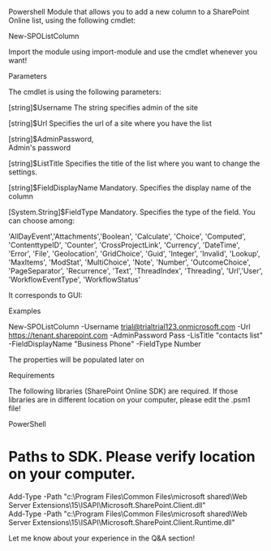 Powershell Module that allows you to add a new column to a SharePoint Online list, using the following cmdlet:

New-SPOListColumn

 

 

Import the module using import-module and use the cmdlet whenever you want!

 

Parameters

The cmdlet is using the following parameters:

 [string]$Username
The string specifies admin of the site

[string]$Url
Specifies the url of a site where you have the list

[string]$AdminPassword,       
Admin's password

[string]$ListTitle
Specifies the title of the list where you want to change the settings.

[string]$FieldDisplayName
Mandatory. Specifies the display name of the column

[System.String]$FieldType
Mandatory. Specifies the type of the field. You can choose among:

 'AllDayEvent','Attachments','Boolean', 'Calculate', 'Choice', 'Computed', 'ContenttypeID', 'Counter', 'CrossProjectLink', 'Currency', 'DateTime', 'Error', 'File', 'Geolocation', 'GridChoice', 'Guid', 'Integer', 'Invalid', 'Lookup', 'MaxItems', 'ModStat', 'MultiChoice', 'Note', 'Number', 'OutcomeChoice', 'PageSeparator', 'Recurrence', 'Text', 'ThreadIndex', 'Threading', 'Url','User', 'WorkflowEventType', 'WorkflowStatus'

 

It corresponds to GUI:

 



 

 

Examples

 

 New-SPOListColumn -Username trial@trialtrial123.onmicrosoft.com -Url https://tenant.sharepoint.com -AdminPassword Pass -LisTitle "contacts list" -FieldDisplayName "Business Phone" -FieldType Number

 

 The properties will be populated later on

 

 

Requirements

The following libraries (SharePoint Online SDK) are required. If those libraries are in different location on your computer, please edit the .psm1 file!

 

 

PowerShell
# Paths to SDK. Please verify location on your computer.   
Add-Type -Path "c:\Program Files\Common Files\microsoft shared\Web Server Extensions\15\ISAPI\Microsoft.SharePoint.Client.dll"    
Add-Type -Path "c:\Program Files\Common Files\microsoft shared\Web Server Extensions\15\ISAPI\Microsoft.SharePoint.Client.Runtime.dll"  
 
 

Let me know about your experience in the Q&A section!

 

 
